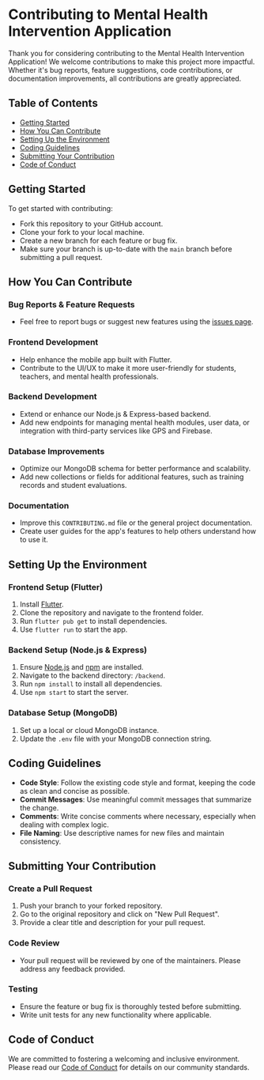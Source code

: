 # Contributing to Mental Health Intervention Application

Thank you for considering contributing to the Mental Health Intervention Application! We welcome contributions to make this project more impactful. Whether it's bug reports, feature suggestions, code contributions, or documentation improvements, all contributions are greatly appreciated.

## Table of Contents
- [Getting Started](#getting-started)
- [How You Can Contribute](#how-you-can-contribute)
- [Setting Up the Environment](#setting-up-the-environment)
- [Coding Guidelines](#coding-guidelines)
- [Submitting Your Contribution](#submitting-your-contribution)
- [Code of Conduct](#code-of-conduct)

## Getting Started

To get started with contributing:
- Fork this repository to your GitHub account.
- Clone your fork to your local machine.
- Create a new branch for each feature or bug fix.
- Make sure your branch is up-to-date with the `main` branch before submitting a pull request.

## How You Can Contribute

### Bug Reports & Feature Requests
- Feel free to report bugs or suggest new features using the [issues page](../../issues).

### Frontend Development
- Help enhance the mobile app built with Flutter.
- Contribute to the UI/UX to make it more user-friendly for students, teachers, and mental health professionals.

### Backend Development
- Extend or enhance our Node.js & Express-based backend.
- Add new endpoints for managing mental health modules, user data, or integration with third-party services like GPS and Firebase.

### Database Improvements
- Optimize our MongoDB schema for better performance and scalability.
- Add new collections or fields for additional features, such as training records and student evaluations.

### Documentation
- Improve this `CONTRIBUTING.md` file or the general project documentation.
- Create user guides for the app's features to help others understand how to use it.

## Setting Up the Environment

### Frontend Setup (Flutter)
1. Install [Flutter](https://docs.flutter.dev/get-started/install).
2. Clone the repository and navigate to the frontend folder.
3. Run `flutter pub get` to install dependencies.
4. Use `flutter run` to start the app.

### Backend Setup (Node.js & Express)
1. Ensure [Node.js](https://nodejs.org/) and [npm](https://www.npmjs.com/) are installed.
2. Navigate to the backend directory: `/backend`.
3. Run `npm install` to install all dependencies.
4. Use `npm start` to start the server.

### Database Setup (MongoDB)
1. Set up a local or cloud MongoDB instance.
2. Update the `.env` file with your MongoDB connection string.

## Coding Guidelines

- **Code Style**: Follow the existing code style and format, keeping the code as clean and concise as possible.
- **Commit Messages**: Use meaningful commit messages that summarize the change.
- **Comments**: Write concise comments where necessary, especially when dealing with complex logic.
- **File Naming**: Use descriptive names for new files and maintain consistency.

## Submitting Your Contribution

### Create a Pull Request
1. Push your branch to your forked repository.
2. Go to the original repository and click on "New Pull Request".
3. Provide a clear title and description for your pull request.

### Code Review
- Your pull request will be reviewed by one of the maintainers. Please address any feedback provided.

### Testing
- Ensure the feature or bug fix is thoroughly tested before submitting.
- Write unit tests for any new functionality where applicable.

## Code of Conduct

We are committed to fostering a welcoming and inclusive environment. Please read our [Code of Conduct](CODE_OF_CONDUCT.md) for details on our community standards.
